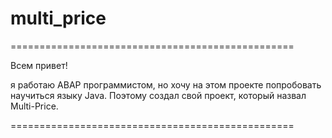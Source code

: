 # multi_price

=================================================

Всем привет!

я работаю ABAP программистом, 
но хочу на этом проекте попробовать научиться языку Java.
Поэтому создал свой проект, который назвал Multi-Price. 

=================================================
